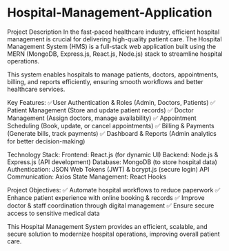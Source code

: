 # Hospital-Management-Application

Project Description
In the fast-paced healthcare industry, efficient hospital management is crucial for delivering high-quality patient care. The Hospital Management System (HMS) is a full-stack web application built using the MERN (MongoDB, Express.js, React.js, Node.js) stack to streamline hospital operations.

This system enables hospitals to manage patients, doctors, appointments, billing, and reports efficiently, ensuring smooth workflows and better healthcare services.

Key Features:
✅User Authentication & Roles (Admin, Doctors, Patients)
✅ Patient Management (Store and update patient records)
✅ Doctor Management (Assign doctors, manage availability)
✅ Appointment Scheduling (Book, update, or cancel appointments)
✅ Billing & Payments (Generate bills, track payments)
✅ Dashboard & Reports (Admin analytics for better decision-making)

Technology Stack:
Frontend: React.js (for dynamic UI)
Backend: Node.js & Express.js (API development)
Database: MongoDB (to store hospital data)
Authentication: JSON Web Tokens (JWT) & bcrypt.js (secure login)
API Communication: Axios
State Management: React Hooks

Project Objectives:
✅ Automate hospital workflows to reduce paperwork
✅ Enhance patient experience with online booking & records
✅ Improve doctor & staff coordination through digital management
✅ Ensure secure access to sensitive medical data

This Hospital Management System provides an efficient, scalable, and secure solution to modernize hospital operations, improving overall patient care.
